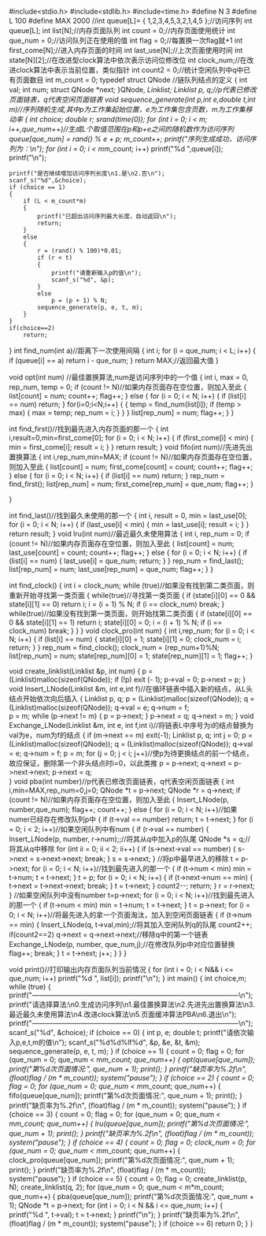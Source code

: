 #include<stdio.h>
#include<stdlib.h>
#include<time.h>
#define N 3
#define L 100
#define MAX 2000
//int queue[L]= { 1,2,3,4,5,3,2,1,4,5 };//访问序列
int queue[L];
int list[N];//内存页面队列
int count = 0;//内存页面使用统计
int que_num = 0;//访问队列正在使用的值
int flag = 0;//每置换一次flag就+1
int first_come[N];//进入内存页面的时间
int last_use[N];//上次页面使用时间
int state[N][2];//在改进型clock算法中依次表示访问位修改位
int clock_num;//在改进clock算法中表示当前位置，类似指针
int count2 = 0;//统计空闲队列中q中已有页面数目
int m_count = 0;
typedef struct QNode  //链队列结点的定义
{
	int val;
	int num;
	struct QNode *next;
}QNode, *Linklist;
Linklist p, q;//p代表已修改页面链表，q代表空闲页面链表
void sequence_generate(int p,int e,double t,int m)//序列随机生成,其中p为工作集起始位置，e为工作集包含页数，m为工作集移动率
{
	int choice;
	double r;
	srand(time(0));
	for (int i = 0; i < m; i++,que_num++)//生成L个取值范围在p和p+e之间的随机数作为访问序列
		queue[que_num] = rand() % e + p;
	m_count++;
	printf("序列生成成功，访问序列为：\n");
	for (int i = 0; i < m*m_count; i++)
		printf("%d ",queue[i]);
	printf("\n");

	printf("是否继续增加访问序列长度\n1.是\n2.否\n");
	scanf_s("%d",&choice);
	if (choice == 1)
	{
		if (L < m_count*m)
		{
			printf("已超出访问序列最大长度，自动返回\n");
			return;
		}
		else
		{
			r = (rand() % 100)*0.01;
			if (r < t)
			{
				printf("请重新输入p的值\n");
				scanf_s("%d", &p);
			}
			else
				p = (p + 1) % N;
			sequence_generate(p, e, t, m);
		}
	}
	if(choice==2)
		return;
}
int find_num(int a)//距离下一次使用间隔
{
	int i;
	for (i = que_num; i < L; i++)
	{
		if (queue[i] == a)
			return	i - que_num;
	}
	return MAX;//返回最大值
}

void opt(int num) //最佳置换算法,num是访问序列中的一个值
{
	int i, max = 0, rep_num, temp = 0;
	if (count != N)//如果内存页面存在空位置，则加入至此
	{
		list[count] = num;
		count++;
		flag++;
	}
	else
	{
		for (i = 0; i < N; i++)
		{
			if (list[i] == num)
				return;
		}
		for(i=0;i<N;i++)
		{
			{
				temp = find_num(list[i]);
				if (temp > max)
				{
					max = temp;
					rep_num = i;
				}
			}
		}
		list[rep_num] = num;
		flag++;
	}
}

int find_first()//找到最先进入内存页面的那一个
{
	int i,result=0,min=first_come[0];
	for (i = 0; i < N; i++)
	{
		if (first_come[i] < min)
		{
			min = first_come[i];
			result = i;
		}
	}
	return result;
}
void fifo(int num)//先进先出置换算法
{
	int i,rep_num,min=MAX;
	if (count != N)//如果内存页面存在空位置，则加入至此
	{
		list[count] = num;
		first_come[count] = count;
		count++;
		flag++;
	}
	else
	{
		for (i = 0; i < N; i++)
		{
			if (list[i] == num)
				return;
		}
		rep_num = find_first();
		list[rep_num] = num;
		first_come[rep_num] = que_num;
		flag++;
	}

}

int find_last()//找到最久未使用的那一个
{
	int i, result = 0, min = last_use[0];
	for (i = 0; i < N; i++)
	{
		if (last_use[i] < min)
		{
			min = last_use[i];
			result = i;
		}
	}
	return result;
}
void lru(int num)//最近最久未使用算法
{
	int i, rep_num = 0;
	if (count != N)//如果内存页面存在空位置，则加入至此
	{
		list[count] = num;
		last_use[count] = count;
		count++;
		flag++;
	}
	else
	{
		for (i = 0; i < N; i++)
		{
			if (list[i] == num)
			{
				last_use[i] = que_num;
				return;
			}
		}
		rep_num = find_last();
		list[rep_num] = num;
		last_use[rep_num] = que_num;
		flag++;
	}
}

int find_clock()
{
	int i = clock_num;
	while (true)//如果没有找到第二类页面，则重新开始寻找第一类页面
	{
		while(true)//寻找第一类页面
		{
			if (state[i][0] == 0 && state[i][1] == 0)
				return i;
			i = (i + 1) % N;
			if (i == clock_num)
				break;
		}
		while(true)//如果没有找到第一类页面，则开始找第二类页面
		{
			if (state[i][0] == 0 && state[i][1] == 1)
				return i;
			state[i][0] = 0;
			i = (i + 1) % N;
			if (i == clock_num)
				break;
		}
	}
}
void clock_pro(int num)
{
	int i,rep_num;
	for (i = 0; i < N; i++)
	{
		if (list[i] == num)
		{
			state[i][0] = 1;
			state[i][1] = 0;
			clock_num = i;
			return;
		}
	}
	rep_num = find_clock();
	clock_num = (rep_num+1)%N;
	list[rep_num] = num;
	state[rep_num][0] = 1;
	state[rep_num][1] = 1;
	flag++;
}

void create_linklist(Linklist &p, int num)
{
	p = (Linklist)malloc(sizeof(QNode));
	if (!p)
		exit (- 1);
	p->val = 0;
	p->next = p;
}
void Insert_LNode(Linklist &m, int e,int f)//在循环链表中插入新的结点，从L头结点开始依次向后插入
{
	Linklist p, q;
	p = (Linklist)malloc(sizeof(QNode));
	q = (Linklist)malloc(sizeof(QNode));
	q->val = e;
	q->num = f;		
	p = m;
	while (p->next != m)
	{
		p = p->next;
	}
	p->next = q;
	q->next = m;
}
void Exchange_LNode(Linklist &m, int e, int f,int i)//将链表L中序号为i的结点替换为val为e，num为f的结点
{
	if (m->next == m) 
		exit(-1);
	Linklist p, q;
	int j = 0;
	p = (Linklist)malloc(sizeof(QNode));
	q = (Linklist)malloc(sizeof(QNode));
	q->val = e;
	q->num = f;
	p = m;
	for (j = 0; j < i; j++)//使p为待更换结点的前一个结点，故应保证，删除第一个非头结点时i=0，以此类推
		p = p->next;
	q->next = p->next->next;
	p->next = q;		
}
void pba(int number)//p代表已修改页面链表，q代表空闲页面链表
{
	int i,min=MAX,rep_num=0,j=0;
	QNode *t = p->next;
	QNode *r = q->next;
	if (count != N)//如果内存页面存在空位置，则加入至此
	{
		Insert_LNode(p, number,que_num);
		flag++;
		count++;
	}
	else
	{
		for (i = 0; i < N; i++)//如果numer已经存在修改队列p中
		{
			if (t->val == number)
				return;
			t = t->next;
		}
		for (i = 0; i < 2; i++)//如果空闲队列中有num
		{
			if (r->val == number)
			{
				Insert_LNode(p, number, r->num);;//将其从q中加入p的队尾
				QNode *s = q;//将其从q中移除
				for (int ii = 0; ii < 2; ii++)
				{
					if (s->next->val == number)
					{
						s->next = s->next->next;
						break;
					}
					s = s->next;
				}
				//将p中最早进入的移除
				t = p->next;
				for (i = 0; i < N; i++)//找到最先进入的那一个
				{
					if (t->num < min)
						min = t->num;
					t = t->next;
				}
				t = p;
				for (i = 0; i < N; i++)
				{
					if (t->next->num == min)
					{
						t->next = t->next->next;
						break;
					}
					t = t->next;
				}
				count2--;
				return;
			}
			r = r->next;
		}
		//如果空闲队列中没有number
		t=p->next;
		for (i = 0; i < N; i++)//找到最先进入的那一个
		{
			if (t->num < min)
				min = t->num;
			t = t->next;
		}
		t = p->next;
		for (i = 0; i < N; i++)//将最先进入的拿一个页面淘汰，加入到空闲页面链表
		{
			if (t->num == min)
			{
				Insert_LNode(q, t->val,min);//将其加入空闲队列q的队尾
				count2++;
				if(count2==2)
					q->next = q->next->next;//移除q中的第一个链表
				Exchange_LNode(p, number, que_num,j);//在修改队列p中对应位置替换
				flag++;
				break;
			}
			t = t->next;
			j++;
		}
	}
}

void print()//打印输出内存页面队列当前情况
{
	for (int i = 0; i < N&& i <= que_num; i++)
		printf("%d ", list[i]);
	printf("\n");
}
int main()
{
	int choice,m;
	while (true)
	{
		printf("——————————————————————————————\n");
		printf("请选择算法:\n0.生成访问序列\n1.最佳置换算法\n2.先进先出置换算法\n3.最近最久未使用算法\n4.改进clock算法\n5.页面缓冲算法PBA\n6.退出\n");
		printf("——————————————————————————————\n");
		scanf_s("%d", &choice);
		if (choice == 0)
		{
			int p, e;
			double t;
			printf("请依次输入p,e,t,m的值\n");
			scanf_s("%d%d%lf%d", &p, &e, &t, &m);
			sequence_generate(p, e, t, m);
		}
		if (choice == 1)
		{
			count = 0;
			flag = 0;
			for (que_num = 0; que_num < m*m_count; que_num++)
			{
				opt(queue[que_num]);
				printf("第%d次页面情况:", que_num + 1);
				print();
			}
			printf("缺页率为%.2f\n", (float)flag / (m * m_count));
			system("pause");
		}
		if (choice == 2)
		{
			count = 0;
			flag = 0;
			for (que_num = 0; que_num < m*m_count; que_num++)
			{
				fifo(queue[que_num]);
				printf("第%d次页面情况:", que_num + 1);
				print();
			}
			printf("缺页率为%.2f\n", (float)flag / (m * m_count));
			system("pause");
		}
		if (choice == 3)
		{
			count = 0;
			flag = 0;
			for (que_num = 0; que_num < m*m_count; que_num++)
			{
				lru(queue[que_num]);
				printf("第%d次页面情况:", que_num + 1);
				print();
			}
			printf("缺页率为%.2f\n", (float)flag / (m * m_count));
			system("pause");
		}
		if (choice == 4)
		{
			count = 0;
			flag = 0;
			clock_num = 0;
			for (que_num = 0; que_num < m*m_count; que_num++)
			{
				clock_pro(queue[que_num]);
				printf("第%d次页面情况:", que_num + 1);
				print();
			}
			printf("缺页率为%.2f\n", (float)flag / (m * m_count));
			system("pause");
		}
		if (choice == 5)
		{
			count = 0;
			flag = 0;
			create_linklist(p, N);
			create_linklist(q, 2);
			for (que_num = 0; que_num < m*m_count; que_num++)
			{
				pba(queue[que_num]);
				printf("第%d次页面情况:", que_num + 1);
				QNode *t = p->next;
				for (int i = 0; i < N && i <= que_num; i++)
				{
					printf("%d ", t->val);
					t = t->next;
				}
				printf("\n");
			}
			printf("缺页率为%.2f\n", (float)flag / (m * m_count));
			system("pause");
		}
		if (choice == 6)
			return 0;
	}
}


